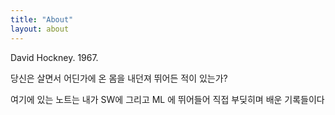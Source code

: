 ```yaml
---
title: "About"
layout: about
---
```


David Hockney. 1967.

당신은 살면서 어딘가에 온 몸을 내던져 뛰어든 적이 있는가?

여기에 있는 노트는 내가 SW에 그리고 ML 에 뛰어들어 직접 부딪히며 배운 기록들이다